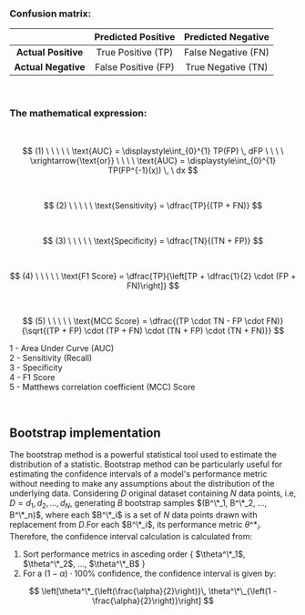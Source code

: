 ### **Confusion matrix:**

<div align="center">

|                      | **Predicted Positive** | **Predicted Negative** |
|:--------------------:|:----------------------:|:----------------------:|
| **Actual Positive**  | True Positive (TP)     | False Negative (FN)    |
| **Actual Negative**  | False Positive (FP)    | True Negative (TN)     |

</div>

</br>

### **The mathematical expression:**

<br>

$$
(1) \ \ \ \ \ \text{AUC} = \displaystyle\int_{0}^{1} TP(FP) \, dFP \ \ \ \  \xrightarrow{\text{or}}  \ \ \ \ \text{AUC} = \displaystyle\int_{0}^{1} TP(FP^{-1}(x))  \, \ dx
$$

<br>


$$
(2) \ \ \ \ \  \text{Sensitivity} = \dfrac{TP}{(TP + FN)}
$$

<br>

$$
(3) \ \ \ \ \  \text{Specificity} = \dfrac{TN}{(TN + FP)}
$$

<br>

$$
(4) \ \ \ \ \  \text{F1 Score} = \dfrac{TP}{\left[TP + \dfrac{1}{2} \cdot (FP + FN)\right]}
$$

<br>

$$
(5) \ \ \ \ \  \text{MCC Score} = \dfrac{(TP \cdot TN - FP \cdot FN)}{\sqrt{(TP + FP) \cdot (TP + FN) \cdot (TN + FP) \cdot (TN + FN)}}
$$

1 - Area Under Curve (AUC)  
2 - Sensitivity (Recall)  
3 - Specificity  
4 - F1 Score  
5 - Matthews correlation coefficient (MCC) Score

<p style="text-align: justify;">
</br>

## **Bootstrap implementation**
The bootstrap method is a powerful statistical tool used to estimate the distribution of a statistic. Bootstrap method can be particularly useful for estimating the confidence intervals of a model's 
performance metric without needing to make any assumptions about the distribution of the underlying data.
Considering $D$ original dataset containing $N$ data points, i.e, $D = d_1, d_2, ..., d_{N}$, generating $B$ bootstrap samples $(B^\*_1, B^\*_2, ..., B^\*_n)$,  where each $B^\*_i$ is a set of $N$ data points drawn with replacement from $D$.For each $B^\*_i$, its performance metric $θ\^*_i$. Therefore, the confidence interval calculation is calculated from:  

1. Sort performance metrics in asceding order { $\theta^\*_1$, $\theta^\*_2$, ..., $\theta^\*_B$ }
2. For a $(1- \alpha)\cdot 100 \%$ confidence, the confidence interval is given by:

$$
\left[\theta^\*_{\left(\frac{\alpha}{2}\right)}\,  \theta^\*\_{\left(1 - \frac{\alpha}{2}\right)}\right]
$$ 
